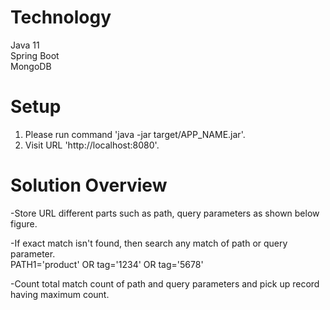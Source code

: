 # Technology
Java 11  
Spring Boot  
MongoDB  

# Setup  
1. Please run command 'java -jar target/APP_NAME.jar'.  
2. Visit URL 'http://localhost:8080'.  

# Solution Overview  
-Store URL different parts such as path, query parameters as shown below figure.  

-If exact match isn't found, then search any match of path or query parameter.  
PATH1='product' OR tag='1234' OR tag='5678'  

-Count total match count of path and query parameters and pick up record having maximum count.  
